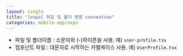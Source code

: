 ```yaml
---
layout: single
title: "[expo] 파일 및 폴더 명명 convention"
categories: mobile-app/expo
---
```


- 파일 및 폴더이름 : 소문자와 (-)하이픈을 사용. 예) `user-profile.tsx`
- 컴포넌트 파일 : 대문자로 시작하는 카멜케이스 사용. 예) `UserProfile.tsx`
